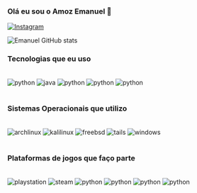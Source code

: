 ### Olá eu sou o Amoz Emanuel 👋

[![Instagram](https://img.shields.io/badge/Instagram-E4405F?style=for-the-badge&logo=instagram&logoColor=white)](https://www.instagram.com/emanuel_amrl/)

![Emanuel GitHub stats](https://github-readme-stats.vercel.app/api?username=emanuelamaral&show_icons=true&theme=dracula)

### Tecnologias que eu uso

<div style="display: inline_block"><br/>
  <img align="center" alt="python" src="https://img.shields.io/badge/Python-3776AB?style=for-the-badge&logo=python&logoColor=white"/>
  <img align="center" alt="java" src="https://img.shields.io/badge/Java-ED8B00?style=for-the-badge&logo=openjdk&logoColor=white"/>
  <img align="center" alt="python" src="https://img.shields.io/badge/React_Native-20232A?style=for-the-badge&logo=react&logoColor=61DAFB"/>
  <img align="center" alt="python" src="https://img.shields.io/badge/MySQL-00000F?style=for-the-badge&logo=mysql&logoColor=white"/>
  <img align="center" alt="python" src="https://img.shields.io/badge/Spring-6DB33F?style=for-the-badge&logo=spring&logoColor=white"/>
</div><br/>

### Sistemas Operacionais que utilizo
<div style="display: inline_block"><br/>
  <img align="center" alt="archlinux" src="https://img.shields.io/badge/Arch_Linux-1793D1?style=for-the-badge&logo=arch-linux&logoColor=white"/>
  <img align="center" alt="kalilinux" src="https://img.shields.io/badge/Kali_Linux-557C94?style=for-the-badge&logo=kali-linux&logoColor=white"/>
  <img align="center" alt="freebsd" src="https://img.shields.io/badge/freebsd-AB2B28?style=for-the-badge&logo=freebsd&logoColor=white"/>
  <img align="center" alt="tails" src="https://img.shields.io/badge/Tails%20-56347C?&style=for-the-badge&logo=tails&logoColor=white"/>
  <img align="center" alt="windows" src="https://img.shields.io/badge/Windows-0078D6?style=for-the-badge&logo=windows&logoColor=white"/>
</div><br/>

### Plataformas de jogos que faço parte

<div style="display: inline_block"><br/>
  <img align="center" alt="playstation" src="https://img.shields.io/badge/PlayStation-003791?style=for-the-badge&logo=playstation&logoColor=white"/>
  <img align="center" alt="steam" src="https://img.shields.io/badge/Steam-000000?style=for-the-badge&logo=steam&logoColor=white"/>
  <img align="center" alt="python" src="https://img.shields.io/badge/Xbox-107C10?style=for-the-badge&logo=xbox&logoColor=white"/>
  <img align="center" alt="python" src="https://img.shields.io/badge/Epic%20Games-313131?style=for-the-badge&logo=Epic%20Games&logoColor=white"/>
  <img align="center" alt="python" src="https://img.shields.io/badge/Origin-148EFF?style=for-the-badge&logo=origin&logoColor=white"/>
  <img align="center" alt="python" src="https://img.shields.io/badge/Battle.net-000?style=for-the-badge&logo=battle.net&logoColor=148EFF"/>
</div><br/>
